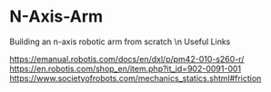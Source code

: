 # N-Axis-Arm
Building an n-axis robotic arm from scratch \n
Useful Links

https://emanual.robotis.com/docs/en/dxl/p/pm42-010-s260-r/
https://en.robotis.com/shop_en/item.php?it_id=902-0091-001
https://www.societyofrobots.com/mechanics_statics.shtml#friction 
